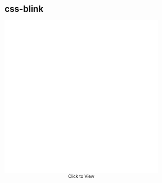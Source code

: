 # css-blink

<div align="center">
    <img src="https://raw.githubusercontent.com/acktic/css-blink/84937c78fc11d1afd1e8dbfcb2ace452f55fbc45/blink.svg"><br>
    Click to View
</div>
